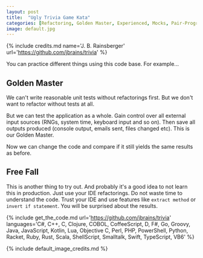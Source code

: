 ```yaml
---
layout: post
title:  "Ugly Trivia Game Kata"
categories: [Refactoring, Golden Master, Experienced, Mocks, Pair-Programming, SOLID Principles, Software-Design]
image: default.jpg
---
```


{% include credits.md name='J. B. Rainsberger' url='https://github.com/jbrains/trivia' %}

You can practice different things using this code base. For example...


## Golden Master

We can't write reasonable unit tests without refactorings first. But we
don't want to refactor without tests at all.

But we can test the application as a whole. Gain control over all
external input sources (RNGs, system time, keyboard input and so on).
Then save all outputs produced (console output, emails sent, files
changed etc). This is our Golden Master.

Now we can change the code and compare if it still yields the same
results as before.

## Free Fall

This is another thing to try out. And probably it's a good idea to not
learn this in production. Just use your IDE refactorings. Do not waste
time to understand the code. Trust your IDE and use features like
`extract method` or `invert if statement`. You will be surprised about
the results.


{%
    include get_the_code.md 
    url='https://github.com/jbrains/trivia' 
    languages='C#, C++, C, Clojure, COBOL, CoffeeScript, D, F#, Go,
    Groovy, Java, JavaScript, Kotlin, Lua, Objective C, Perl, PHP,
    PowerShell, Python, Racket, Ruby, Rust, Scala, ShellScript,
    Smalltalk, Swift, TypeScript, VB6'
%}

{% include default_image_credits.md %}
